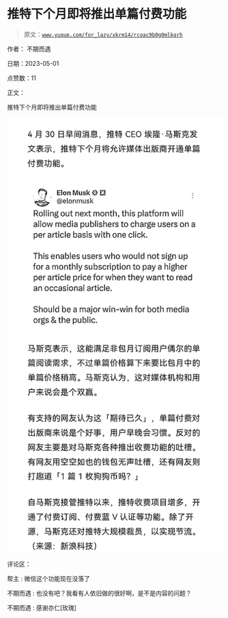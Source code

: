 # 推特下个月即将推出单篇付费功能

> 原文：[`www.yuque.com/for_lazy/xkrm14/rcoac9b0g0mlkqrh`](https://www.yuque.com/for_lazy/xkrm14/rcoac9b0g0mlkqrh)

作者： 不期而遇

日期：2023-05-01

点赞数：11

正文：

推特下个月即将推出单篇付费功能

![](img/5283817473c64ab1060af251fde6031e.png)  

评论区：

帮主 : 微信这个功能现在没落了

不期而遇 : 也没有吧？我看有人依旧做的很好啊，是不是内容的问题？

不期而遇 : 感谢亦仁[玫瑰]

